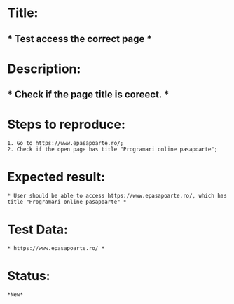 
# Title:
   ## * Test access the correct page *
# Description:
   ## * Check if the page title is coreect. *
# Steps to reproduce:
    1. Go to https://www.epasapoarte.ro/;
    2. Check if the open page has title "Programari online pasapoarte";
# Expected result:
    * User should be able to access https://www.epasapoarte.ro/, which has title "Programari online pasapoarte" *

# Test Data: 
    * https://www.epasapoarte.ro/ *

# Status:
    *New*

